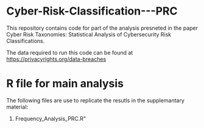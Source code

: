 # Cyber-Risk-Classification---PRC

This repository contains code for part of the analysis presneted in the paper Cyber Risk Taxonomies: Statistical Analysis of Cybersecurity Risk Classifications.

The data required to run this code can be found at https://privacyrights.org/data-breaches


# R file for main analysis

The following files are use to replicate the resutls in the supplemantary material:
1. Frequency_Analysis_PRC.R" 
